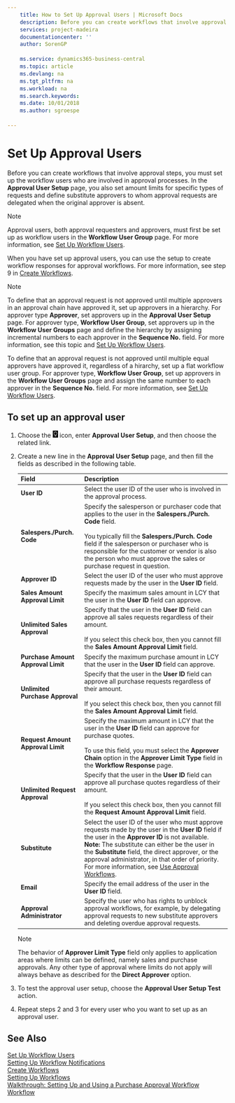 ```yaml
---
    title: How to Set Up Approval Users | Microsoft Docs
    description: Before you can create workflows that involve approval steps, you must set up the workflow users who are involved in approval processes. In the Approval User Setup page, you also set amount limits for specific types of requests and define substitute approvers to whom approval requests are delegated when the original approver is absent.
    services: project-madeira
    documentationcenter: ''
    author: SorenGP

    ms.service: dynamics365-business-central
    ms.topic: article
    ms.devlang: na
    ms.tgt_pltfrm: na
    ms.workload: na
    ms.search.keywords:
    ms.date: 10/01/2018
    ms.author: sgroespe

---
```

# Set Up Approval Users
Before you can create workflows that involve approval steps, you must set up the workflow users who are involved in approval processes. In the **Approval User Setup** page, you also set amount limits for specific types of requests and define substitute approvers to whom approval requests are delegated when the original approver is absent.  

> [!NOTE]  
>  Approval users, both approval requesters and approvers, must first be set up as workflow users in the **Workflow User Group** page. For more information, see [Set Up Workflow Users](across-how-to-set-up-workflow-users.md).  

 When you have set up approval users, you can use the setup to create workflow responses for approval workflows. For more information, see step 9 in [Create Workflows](across-how-to-create-workflows.md).  

> [!NOTE]  
>  To define that an approval request is not approved until multiple approvers in an approval chain have approved it, set up approvers in a hierarchy. For approver type **Approver**, set approvers up in the **Approval User Setup** page. For approver type, **Workflow User Group**, set approvers up in the **Workflow User Groups** page and define the hierarchy by assigning incremental numbers to each approver in the **Sequence No.** field. For more information, see this topic and [Set Up Workflow Users](across-how-to-set-up-workflow-users.md).  
>   
>  To define that an approval request is not approved until multiple equal approvers have approved it, regardless of a hirarchy, set up a flat workflow user group. For approver type, **Workflow User Group**, set up approvers in the **Workflow User Groups** page and assign the same number to each approver in the **Sequence No.** field. For more information, see [Set Up Workflow Users](across-how-to-set-up-workflow-users.md).  

## To set up an approval user  
1. Choose the ![Lightbulb that opens the Tell Me feature](media/ui-search/search_small.png "Tell me what you want to do") icon, enter **Approval User Setup**, and then choose the related link.  
2. Create a new line in the **Approval User Setup** page, and then fill the fields as described in the following table.  

    |Field|Description|  
    |---------------------------------|---------------------------------------|  
    |**User ID**|Select the user ID of the user who is involved in the approval process.|  
    |**Salespers./Purch. Code**|Specify the salesperson or purchaser code that applies to the user in the **Salespers./Purch. Code** field.<br /><br /> You typically fill the **Salespers./Purch. Code** field if the salesperson or purchaser who is responsible for the customer or vendor is also the person who must approve the sales or purchase request in question.|  
    |**Approver ID**|Select the user ID of the user who must approve requests made by the user in the **User ID** field.|  
    |**Sales Amount Approval Limit**|Specify the maximum sales amount in LCY that the user in the **User ID** field can approve.|  
    |**Unlimited Sales Approval**|Specify that the user in the **User ID** field can approve all sales requests regardless of their amount.<br /><br /> If you select this check box, then you cannot fill the **Sales Amount Approval Limit** field.|  
    |**Purchase Amount Approval Limit**|Specify the maximum purchase amount in LCY that the user in the **User ID** field can approve.|  
    |**Unlimited Purchase Approval**|Specify that the user in the **User ID** field can approve all purchase requests regardless of their amount.<br /><br /> If you select this check box, then you cannot fill the **Sales Amount Approval Limit** field.|  
    |**Request Amount Approval Limit**|Specify the maximum amount in LCY that the user in the **User ID** field can approve for purchase quotes.<br /><br /> To use this field, you must select the **Approver Chain** option in the **Approver Limit Type** field in the **Workflow Response** page.|  
    |**Unlimited Request Approval**|Specify that the user in the **User ID** field can approve all purchase quotes regardless of their amount.<br /><br /> If you select this check box, then you cannot fill the **Request Amount Approval Limit** field.|  
    |**Substitute**|Select the user ID of the user who must approve requests made by the user in the **User ID** field if the user in the **Approver ID** is not available. **Note:**  The substitute can either be the user in the **Substitute** field, the direct approver, or the approval administrator, in that order of priority. For more information, see [Use Approval Workflows](across-how-use-approval-workflows.md).|  
    |**Email**|Specify the email address of the user in the **User ID** field.|  
    |**Approval Administrator**|Specify the user who has rights to unblock approval workflows, for example, by delegating approval requests to new substitute approvers and deleting overdue approval requests.|  

    > [!NOTE]  
    >  The behavior of **Approver Limit Type** field only applies to application areas where limits can be defined, namely sales and purchase approvals. Any other type of approval where limits do not apply will always behave as described for the **Direct Approver** option.  

3. To test the approval user setup, choose the **Approval User Setup Test** action.  
4. Repeat steps 2 and 3 for every user who you want to set up as an approval user.  

## See Also  
[Set Up Workflow Users](across-how-to-set-up-workflow-users.md)   
[Setting Up Workflow Notifications](across-setting-up-workflow-notifications.md)   
[Create Workflows](across-how-to-create-workflows.md)   
[Setting Up Workflows](across-set-up-workflows.md)   
[Walkthrough: Setting Up and Using a Purchase Approval Workflow](walkthrough-setting-up-and-using-a-purchase-approval-workflow.md)   
[Workflow](across-workflow.md)   
